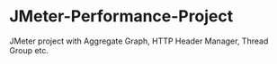 # JMeter-Performance-Project
JMeter project with Aggregate Graph, HTTP Header Manager, Thread Group etc.
